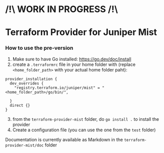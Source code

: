 # /!\ WORK IN PROGRESS /!\

# Terraform Provider for Juniper Mist

### How to use the pre-version
1. Make sure to have Go installed: https://go.dev/doc/install
2. create a `.terraformrc` file in your home folder with (replace `<home_folder_path>` with your actual home folder paht):
```
provider_installation {
  dev_overrides {
    "registry.terraform.io/juniper/mist" = "<home_folder_path>/go/bin/",

  }
  direct {}
}
```
3. from the `terraform-provider-mist` folder, do `go install .` to install the provider
4. Create a configuration file (you can use the one from the `test` folder)

Documentation is currently available as Markdown in the `terraform-provider-mist/doc` folder
